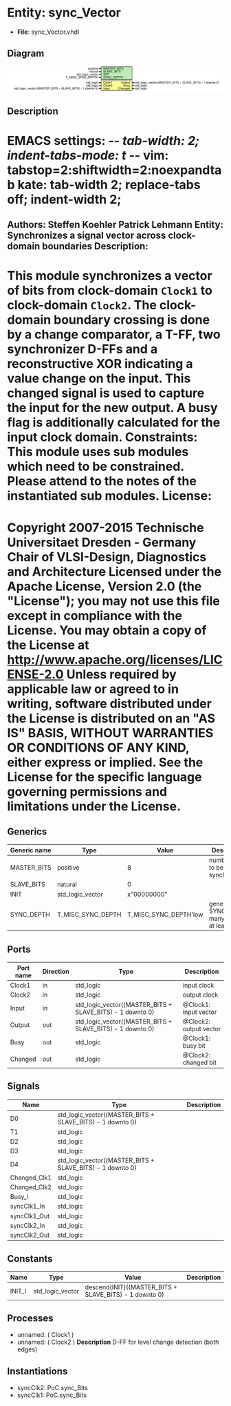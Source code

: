 # Entity: sync_Vector

- **File**: sync_Vector.vhdl
## Diagram

![Diagram](sync_Vector.svg "Diagram")
## Description

EMACS settings: -*-  tab-width: 2; indent-tabs-mode: t -*-
vim: tabstop=2:shiftwidth=2:noexpandtab
kate: tab-width 2; replace-tabs off; indent-width 2;
=============================================================================
Authors:         Steffen Koehler
                 Patrick Lehmann
Entity:          Synchronizes a signal vector across clock-domain boundaries
Description:
-------------------------------------
This module synchronizes a vector of bits from clock-domain ``Clock1`` to
clock-domain ``Clock2``. The clock-domain boundary crossing is done by a
change comparator, a T-FF, two synchronizer D-FFs and a reconstructive
XOR indicating a value change on the input. This changed signal is used
to capture the input for the new output. A busy flag is additionally
calculated for the input clock domain.
Constraints:
  This module uses sub modules which need to be constrained. Please
  attend to the notes of the instantiated sub modules.
License:
=============================================================================
Copyright 2007-2015 Technische Universitaet Dresden - Germany
                    Chair of VLSI-Design, Diagnostics and Architecture
Licensed under the Apache License, Version 2.0 (the "License");
you may not use this file except in compliance with the License.
You may obtain a copy of the License at
   http://www.apache.org/licenses/LICENSE-2.0
Unless required by applicable law or agreed to in writing, software
distributed under the License is distributed on an "AS IS" BASIS,
WITHOUT WARRANTIES OR CONDITIONS OF ANY KIND, either express or implied.
See the License for the specific language governing permissions and
limitations under the License.
=============================================================================
## Generics

| Generic name | Type              | Value                 | Description                                 |
| ------------ | ----------------- | --------------------- | ------------------------------------------- |
| MASTER_BITS  | positive          | 8                     | number of bit to be synchronized            |
| SLAVE_BITS   | natural           | 0                     |                                             |
| INIT         | std_logic_vector  | x"00000000"           |                                             |
| SYNC_DEPTH   | T_MISC_SYNC_DEPTH | T_MISC_SYNC_DEPTH'low | generate SYNC_DEPTH many stages, at least 2 |
## Ports

| Port name | Direction | Type                                                      | Description             |
| --------- | --------- | --------------------------------------------------------- | ----------------------- |
| Clock1    | in        | std_logic                                                 | <Clock>  input clock    |
| Clock2    | in        | std_logic                                                 | <Clock>  output clock   |
| Input     | in        | std_logic_vector((MASTER_BITS + SLAVE_BITS) - 1 downto 0) | @Clock1:  input vector  |
| Output    | out       | std_logic_vector((MASTER_BITS + SLAVE_BITS) - 1 downto 0) | @Clock2:  output vector |
| Busy      | out       | std_logic                                                 | @Clock1:  busy bit      |
| Changed   | out       | std_logic                                                 | @Clock2:  changed bit   |
## Signals

| Name         | Type                                                      | Description |
| ------------ | --------------------------------------------------------- | ----------- |
| D0           | std_logic_vector((MASTER_BITS + SLAVE_BITS) - 1 downto 0) |             |
| T1           | std_logic                                                 |             |
| D2           | std_logic                                                 |             |
| D3           | std_logic                                                 |             |
| D4           | std_logic_vector((MASTER_BITS + SLAVE_BITS) - 1 downto 0) |             |
| Changed_Clk1 | std_logic                                                 |             |
| Changed_Clk2 | std_logic                                                 |             |
| Busy_i       | std_logic                                                 |             |
| syncClk1_In  | std_logic                                                 |             |
| syncClk1_Out | std_logic                                                 |             |
| syncClk2_In  | std_logic                                                 |             |
| syncClk2_Out | std_logic                                                 |             |
## Constants

| Name   | Type             | Value                                                   | Description |
| ------ | ---------------- | ------------------------------------------------------- | ----------- |
| INIT_I | std_logic_vector |  descend(INIT)((MASTER_BITS + SLAVE_BITS) - 1 downto 0) |             |
## Processes
- unnamed: ( Clock1 )
- unnamed: ( Clock2 )
**Description**
D-FF for level change detection (both edges)

## Instantiations

- syncClk2: PoC.sync_Bits
- syncClk1: PoC.sync_Bits
